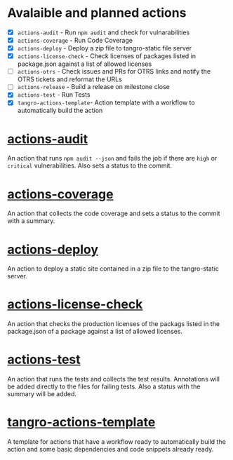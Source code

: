 # Avalaible and planned actions

- [x] `actions-audit` - Run `npm audit` and check for vulnarabilities
- [x] `actions-coverage` - Run Code Coverage
- [x] `actions-deploy` - Deploy a zip file to tangro-static file server
- [x] `actions-license-check` - Check licenses of packages listed in package.json against a list of allowed licenses
- [ ] `actions-otrs` - Check issues and PRs for OTRS links and notify the OTRS tickets and reformat the URLs
- [ ] `actions-release` - Build a release on milestone close
- [x] `actions-test` - Run Tests
- [x] `tangro-actions-template`- Action template with a workflow to automatically build the action

# [actions-audit](https://github.com/tangro/actions-audit)

An action that runs `npm audit --json` and fails the job if there are `high` or `critical` vulnerabilities. Also sets a status to the commit.

# [actions-coverage](https://github.com/tangro/actions-coverage)

An action that collects the code coverage and sets a status to the commit with a summary.

# [actions-deploy](https://github.com/tangro/actions-deploy)

An action to deploy a static site contained in a zip file to the tangro-static server.

# [actions-license-check](https://github.com/tangro/actions-license-check)

An action that checks the production licenses of the packags listed in the package.json of a package against a list of allowed licenses.

# [actions-test](https://github.com/tangro/actions-test)

An action that runs the tests and collects the test results. Annotations will be added directly to the files for failing tests. Also a status with the summary will be added.

# [tangro-actions-template](https://github.com/tangro/tangro-actions-template)

A template for actions that have a workflow ready to automatically build the action and some basic dependencies and code snippets already ready.
